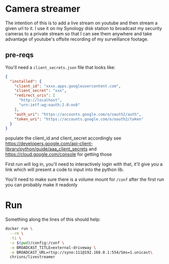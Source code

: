 # Camera streamer
The intention of this is to add a live stream on youtube and then stream a given url to it.
I use it on my Synology disk station to broadcast my security cameras to a private stream so that I can see them anywhere and take advantage of youtube's offsite recording of my surveillance footage.

## pre-reqs
You'll need a `client_secrets.json` file that looks like:
```json
{
  "installed": {
    "client_id": "xxxx.apps.googleusercontent.com",
    "client_secret": "xxx",
    "redirect_uris": [
      "http://localhost",
      "urn:ietf:wg:oauth:2.0:oob"
    ],
    "auth_uri": "https://accounts.google.com/o/oauth2/auth",
    "token_uri": "https://accounts.google.com/o/oauth2/token"
  }
}
```
populate the client_id and client_secret accordingly see https://developers.google.com/api-client-library/python/guide/aaa_client_secrets and https://cloud.google.com/console for getting those

First run will log in, you'll need to interactively login with that, it'll give you a link which will present a code to input into the python lib.

You'll need to make sure there is a volume mount for `/conf` after the first run you can probably make it readonly


# Run
Something along the lines of this should help:

```bash
docker run \
  --rm \
  -ti \
  -v $(pwd)/config:/conf \
  -e BROADCAST_TITLE=external-driveway \
  -e BROADCAST_URL=rtsp://syno:111@192.168.0.1:554/Sms=1.unicast\
  chrisns/livestreamer
```